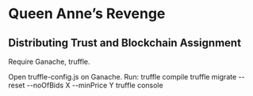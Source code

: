 # Queen Anne’s Revenge

## Distributing Trust and Blockchain Assignment

Require Ganache, truffle.

Open truffle-config.js on Ganache.
Run:
truffle compile
truffle migrate --reset --noOfBids X --minPrice Y
truffle console
